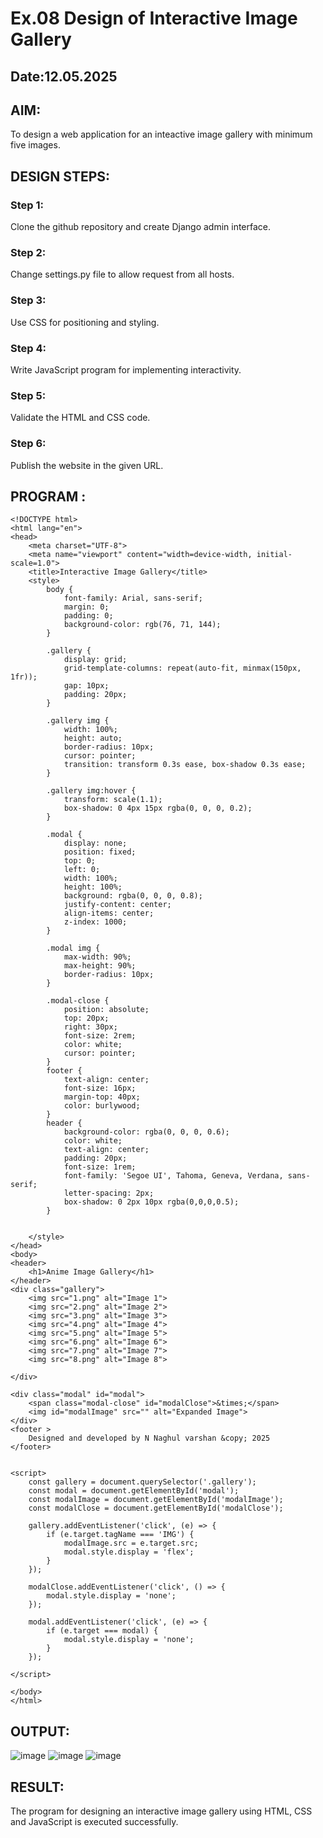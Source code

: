 # Ex.08 Design of Interactive Image Gallery
## Date:12.05.2025

## AIM:
To design a web application for an inteactive image gallery with minimum five images.

## DESIGN STEPS:

### Step 1:
Clone the github repository and create Django admin interface.

### Step 2:
Change settings.py file to allow request from all hosts.

### Step 3:
Use CSS for positioning and styling.

### Step 4:
Write JavaScript program for implementing interactivity.

### Step 5:
Validate the HTML and CSS code.

### Step 6:
Publish the website in the given URL.

## PROGRAM :
```
<!DOCTYPE html>
<html lang="en">
<head>
    <meta charset="UTF-8">
    <meta name="viewport" content="width=device-width, initial-scale=1.0">
    <title>Interactive Image Gallery</title>
    <style>
        body {
            font-family: Arial, sans-serif;
            margin: 0;
            padding: 0;
            background-color: rgb(76, 71, 144);
        }

        .gallery {
            display: grid;
            grid-template-columns: repeat(auto-fit, minmax(150px, 1fr));
            gap: 10px;
            padding: 20px;
        }

        .gallery img {
            width: 100%;
            height: auto;
            border-radius: 10px;
            cursor: pointer;
            transition: transform 0.3s ease, box-shadow 0.3s ease;
        }

        .gallery img:hover {
            transform: scale(1.1);
            box-shadow: 0 4px 15px rgba(0, 0, 0, 0.2);
        }

        .modal {
            display: none;
            position: fixed;
            top: 0;
            left: 0;
            width: 100%;
            height: 100%;
            background: rgba(0, 0, 0, 0.8);
            justify-content: center;
            align-items: center;
            z-index: 1000;
        }

        .modal img {
            max-width: 90%;
            max-height: 90%;
            border-radius: 10px;
        }

        .modal-close {
            position: absolute;
            top: 20px;
            right: 30px;
            font-size: 2rem;
            color: white;
            cursor: pointer;
        }
        footer {
            text-align: center;
            font-size: 16px;
            margin-top: 40px; 
            color: burlywood;
        }
        header {
            background-color: rgba(0, 0, 0, 0.6); 
            color: white;
            text-align: center;
            padding: 20px;
            font-size: 1rem;
            font-family: 'Segoe UI', Tahoma, Geneva, Verdana, sans-serif;
            letter-spacing: 2px;
            box-shadow: 0 2px 10px rgba(0,0,0,0.5);
        }


    </style>
</head>
<body>
<header>
    <h1>Anime Image Gallery</h1>
</header>
<div class="gallery">
    <img src="1.png" alt="Image 1">
    <img src="2.png" alt="Image 2">
    <img src="3.png" alt="Image 3">
    <img src="4.png" alt="Image 4">
    <img src="5.png" alt="Image 5">
    <img src="6.png" alt="Image 6">
    <img src="7.png" alt="Image 7">
    <img src="8.png" alt="Image 8">

</div>

<div class="modal" id="modal">
    <span class="modal-close" id="modalClose">&times;</span>
    <img id="modalImage" src="" alt="Expanded Image">
</div>
<footer >
    Designed and developed by N Naghul varshan &copy; 2025
</footer>


<script>
    const gallery = document.querySelector('.gallery');
    const modal = document.getElementById('modal');
    const modalImage = document.getElementById('modalImage');
    const modalClose = document.getElementById('modalClose');

    gallery.addEventListener('click', (e) => {
        if (e.target.tagName === 'IMG') {
            modalImage.src = e.target.src;
            modal.style.display = 'flex';
        }
    });

    modalClose.addEventListener('click', () => {
        modal.style.display = 'none';
    });

    modal.addEventListener('click', (e) => {
        if (e.target === modal) {
            modal.style.display = 'none';
        }
    });

</script>

</body>
</html>
```
## OUTPUT:
![image](https://github.com/user-attachments/assets/b84e52e5-acd4-42b0-bd85-6d206d05ee1e)
![image](https://github.com/user-attachments/assets/df597b06-1c1f-4eea-84b1-7a6c9c981cd9)
![image](https://github.com/user-attachments/assets/6c18b790-a777-4be0-b46c-56d2ce7eaae3)



## RESULT:
The program for designing an interactive image gallery using HTML, CSS and JavaScript is executed successfully.

